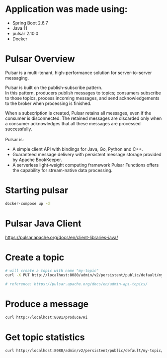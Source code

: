# Application was made using:

* Spring Boot 2.6.7
* Java 11
* pulsar 2.10.0
* Docker

# Pulsar Overview
Pulsar is a multi-tenant, high-performance solution for server-to-server messaging.

Pulsar is built on the publish-subscribe pattern.<br/>
In this pattern, producers publish messages to topics; consumers subscribe to those topics, process incoming messages, and send acknowledgements to the broker when processing is finished.

When a subscription is created, Pulsar retains all messages, even if the consumer is disconnected. The retained messages are discarded only when a consumer acknowledges that all these messages are processed successfully.<br/>
<br/>Pulsar is:<br/>
* A simple client API with bindings for Java, Go, Python and C++.
* Guaranteed message delivery with persistent message storage provided by Apache BookKeeper.
* A serverless light-weight computing framework Pulsar Functions offers the capability for stream-native data processing.


# Starting pulsar

```bash
docker-compose up -d
```

# Pulsar Java Client

https://pulsar.apache.org/docs/en/client-libraries-java/

# Create a topic

```bash
# will create a topic with name "my-topic"
curl -X PUT http://localhost:8080/admin/v2/persistent/public/default/my-topic/

# reference: https://pulsar.apache.org/docs/en/admin-api-topics/
```

# Produce a message

```bash
curl http://localhost:8081/produce/Hi
```

# Get topic statistics

```bash
curl http://localhost:8080/admin/v2/persistent/public/default/my-topic/stats
```